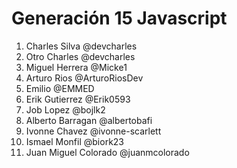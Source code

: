 # Generación 15 Javascript

1. Charles Silva @devcharles
2. Otro Charles @devcharles
3. Miguel Herrera @Micke1
4. Arturo Rios @ArturoRiosDev
5. Emilio @EMMED
6. Erik Gutierrez @Erik0593
7. Job Lopez @bojlk2
8. Alberto Barragan @albertobafi
9. Ivonne Chavez @ivonne-scarlett
10. Ismael Monfil @biork23
11. Juan Miguel Colorado @juanmcolorado